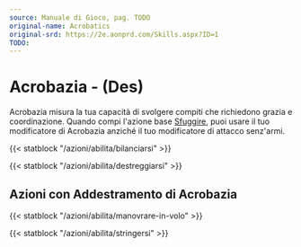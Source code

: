 ```yaml
---
source: Manuale di Gioco, pag. TODO
original-name: Acrobatics
original-srd: https://2e.aonprd.com/Skills.aspx?ID=1
TODO:
---
```


# Acrobazia - (Des)

Acrobazia misura la tua capacità di svolgere compiti che richiedono grazia e
coordinazione. Quando compi l'azione base [Sfuggire](/azioni/base/sfuggire),
puoi usare il tuo modificatore di Acrobazia anziché il tuo modificatore di
attacco senz'armi.

{{< statblock "/azioni/abilita/bilanciarsi" >}}

{{< statblock "/azioni/abilita/destreggiarsi" >}}

## Azioni con Addestramento di Acrobazia

{{< statblock "/azioni/abilita/manovrare-in-volo" >}}

{{< statblock "/azioni/abilita/stringersi" >}}
